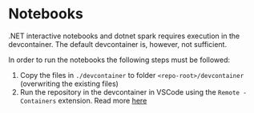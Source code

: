 # Notebooks

.NET interactive notebooks and dotnet spark requires execution in the devcontainer.
The default devcontainer is, however, not sufficient.

In order to run the notebooks the following steps must be followed:

1. Copy the files in `./devcontainer` to folder `<repo-root>/devcontainer` (overwriting the existing files)
2. Run the repository in the devcontainer in VSCode using the `Remote - Containers` extension. Read more [here](https://code.visualstudio.com/docs/remote/containers)
